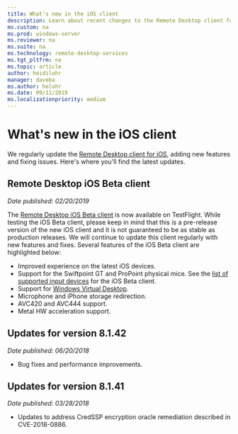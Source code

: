 ```yaml
---
title: What's new in the iOS client
description: Learn about recent changes to the Remote Desktop client for iOS
ms.custom: na
ms.prod: windows-server
ms.reviewer: na
ms.suite: na
ms.technology: remote-desktop-services
ms.tgt_pltfrm: na
ms.topic: article
author: heidilohr
manager: daveba
ms.author: helohr
ms.date: 09/11/2019
ms.localizationpriority: medium
---
```

# What's new in the iOS client

We regularly update the [Remote Desktop client for iOS](remote-desktop-ios.md), adding new features and fixing issues. Here's where you'll find the latest updates.

## Remote Desktop iOS Beta client

*Date published: 02/20/2019*

The [Remote Desktop iOS Beta client](remote-desktop-ios.md#download-the-remote-desktop-ios-beta-client-from-apple-testflight) is now available on TestFlight. While testing the iOS Beta client, please keep in mind that this is a pre-release version of the new iOS client and it is not guaranteed to be as stable as production releases. We will continue to update this client regularly with new features and fixes. Several features of the iOS Beta client are highlighted below:

- Improved experience on the latest iOS devices.
- Support for the Swiftpoint GT and ProPoint physical mice. See the [list of supported input devices](remote-desktop-ios.md#supported-input-devices) for the iOS Beta client.
- Support for [Windows Virtual Desktop](https://aka.ms/wvd).
- Microphone and iPhone storage redirection.
- AVC420 and AVC444 support.
- Metal HW acceleration support.

## Updates for version 8.1.42

*Date published: 06/20/2018*

- Bug fixes and performance improvements.

## Updates for version 8.1.41

*Date published: 03/28/2018*

- Updates to address CredSSP encryption oracle remediation described in CVE-2018-0886.
